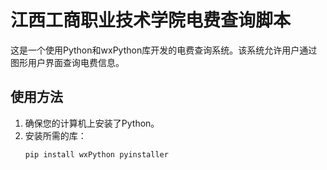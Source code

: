 # 江西工商职业技术学院电费查询脚本

这是一个使用Python和wxPython库开发的电费查询系统。该系统允许用户通过图形用户界面查询电费信息。

## 使用方法

1. 确保您的计算机上安装了Python。
2. 安装所需的库：
   ```bash
   pip install wxPython pyinstaller
